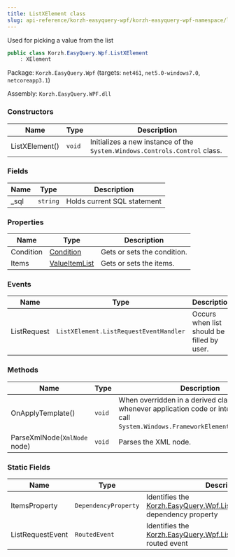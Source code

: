 ```yaml
---
title: ListXElement class
slug: api-reference/korzh-easyquery-wpf/korzh-easyquery-wpf-namespace/listxelement-class
---
```

Used for picking a value from the list
```csharp
public class Korzh.EasyQuery.Wpf.ListXElement
    : XElement

```
Package: `Korzh.EasyQuery.Wpf` (targets: `net461`, `net5.0-windows7.0`, `netcoreapp3.1`)

Assembly: `Korzh.EasyQuery.WPF.dll`

### Constructors

| Name | Type | Description | 
| --- | --- | --- | 
| ListXElement() | `void` | Initializes a new instance of the `System.Windows.Controls.Control` class. | 


### Fields

| Name | Type | Description | 
| --- | --- | --- | 
| _sql | `string` | Holds current SQL statement | 


### Properties

| Name | Type | Description | 
| --- | --- | --- | 
| Condition | [Condition](api-reference/korzh-easyquery/korzh-easyquery-namespace/condition-class) | Gets or sets the condition. | 
| Items | [ValueItemList](api-reference/korzh-easyquery-wpf/korzh-easyquery-wpf-namespace/valueitemlist-class) | Gets or sets the items. | 


### Events

| Name | Type | Description | 
| --- | --- | --- | 
| ListRequest | `ListXElement.ListRequestEventHandler` | Occurs when list should be filled by user. | 


### Methods

| Name | Type | Description | 
| --- | --- | --- | 
| OnApplyTemplate() | `void` | When overridden in a derived class, is invoked whenever application code or internal processes call `System.Windows.FrameworkElement.ApplyTemplate`. | 
| ParseXmlNode(`XmlNode` node) | `void` | Parses the XML node. | 


### Static Fields

| Name | Type | Description | 
| --- | --- | --- | 
| ItemsProperty | `DependencyProperty` | Identifies the [Korzh.EasyQuery.Wpf.ListXElement.Items](api-reference/korzh-easyquery-wpf/korzh-easyquery-wpf-namespace/listxelement-class) dependency property | 
| ListRequestEvent | `RoutedEvent` | Identifies the [Korzh.EasyQuery.Wpf.ListXElement.ListRequest](api-reference/korzh-easyquery-wpf/korzh-easyquery-wpf-namespace/listxelement-class) routed event |